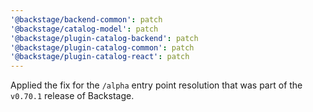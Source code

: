 ```yaml
---
'@backstage/backend-common': patch
'@backstage/catalog-model': patch
'@backstage/plugin-catalog-backend': patch
'@backstage/plugin-catalog-common': patch
'@backstage/plugin-catalog-react': patch
---
```


Applied the fix for the `/alpha` entry point resolution that was part of the `v0.70.1` release of Backstage.
